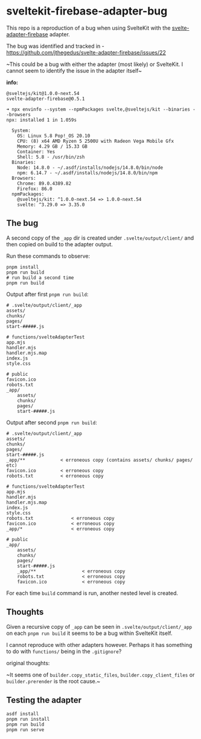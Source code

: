 # sveltekit-firebase-adapter-bug

This repo is a reproduction of a bug when using SvelteKit with the [svelte-adapter-firebase](https://github.com/jthegedus/svelte-adapter-firebase) adapter.

The bug was identified and tracked in - https://github.com/jthegedus/svelte-adapter-firebase/issues/22

~This could be a bug with either the adapter (most likely) or SvelteKit. I cannot seem to identify the issue in the adapter itself~

**info:**

```
@sveltejs/kit@1.0.0-next.54
svelte-adapter-firebase@0.5.1
```

```
➜ npx envinfo --system --npmPackages svelte,@sveltejs/kit --binaries --browsers
npx: installed 1 in 1.059s

  System:
    OS: Linux 5.8 Pop!_OS 20.10
    CPU: (8) x64 AMD Ryzen 5 2500U with Radeon Vega Mobile Gfx
    Memory: 4.29 GB / 15.33 GB
    Container: Yes
    Shell: 5.8 - /usr/bin/zsh
  Binaries:
    Node: 14.8.0 - ~/.asdf/installs/nodejs/14.8.0/bin/node
    npm: 6.14.7 - ~/.asdf/installs/nodejs/14.8.0/bin/npm
  Browsers:
    Chrome: 89.0.4389.82
    Firefox: 86.0
  npmPackages:
    @sveltejs/kit: ^1.0.0-next.54 => 1.0.0-next.54
    svelte: ^3.29.0 => 3.35.0
```

## The bug

A second copy of the `_app` dir is created under `.svelte/output/client/` and then copied on build to the adapter output.

Run these commands to observe:

```shell
pnpm install
pnpm run build
# run build a second time
pnpm run build
```

Output after first `pnpm run build`:

```
# .svelte/output/client/_app
assets/
chunks/
pages/
start-#####.js

# functions/svelteAdapterTest
app.mjs
handler.mjs
handler.mjs.map
index.js
style.css

# public
favicon.ico
robots.txt
_app/
	assets/
	chunks/
	pages/
	start-#####.js
```

Output after second `pnpm run build`:

```
# .svelte/output/client/_app
assets/
chunks/
pages/
start-#####.js
_app/**				< erroneous copy (contains assets/ chunks/ pages/ etc)
favicon.ico			< erroneous copy
robots.txt			< erroneous copy

# functions/svelteAdapterTest
app.mjs
handler.mjs
handler.mjs.map
index.js
style.css
robots.txt				< erroneous copy
favicon.ico				< erroneous copy
_app/*					< erroneous copy

# public
_app/
	assets/
	chunks/
	pages/
	start-#####.js
	_app/**					< erroneous copy
	robots.txt				< erroneous copy
	favicon.ico				< erroneous copy
```

For each time `build` command is run, another nested level is created.

## Thoughts

Given a recursive copy of `_app` can be seen in `.svelte/output/client/_app` on each `pnpm run build` it seems to be a bug within SvelteKit itself.

I cannot reproduce with other adapters however. Perhaps it has something to do with `functions/` being in the `.gitignore`?

original thoughts:

~It seems one of `builder.copy_static_files`, `builder.copy_client_files` or `builder.prerender` is the root cause.~

## Testing the adapter

```shell
asdf install
pnpm run install
pnpm run build
pnpm run serve
```

